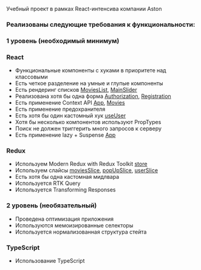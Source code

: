 Учебный проект в рамках React-интенсива компании Aston

### Реализованы следующие требования к функциональности:

### 1 уровень (необходимый минимум)

### React

- Функциональные компоненты с хуками в приоритете над классовыми
- Есть четкое разделение на умные и глупые компоненты
- Есть рендеринг списков [MoviesList](./src/components/Movies/MoviesList/MoviesList.tsx), [MainSlider](./src/components/Main/MainSlider/MainSlider.tsx)
- Реализована хотя бы одна форма [Authorization](./src/components/Authorization/Authorization.tsx), [Registration](./src/components/Registration/Registration.tsx)
- Есть применение Context API [App](./src/App.tsx), [Movies](./src/components/Movies/Movies.tsx)
- Есть применение предохранителя []()
- Есть хотя бы один кастомный хук [useUser](./src/hooks/useUser.tsx)
- Хотя бы несколько компонентов используют PropTypes []()
- Поиск не должен триггерить много запросов к серверу
- Есть применение lazy + Suspense [App](./src/App.tsx)

### Redux

- Используем Modern Redux with Redux Toolkit [store](./src/store/store.tsx)
- Используем слайсы [moviesSlice](./src/store/moviesSlice.tsx), [popUpSlice](./src/store/popUpSlice.tsx), [userSlice](./src/store/userSlice.tsx)
- Есть хотя бы одна кастомная мидлвара []()
- Используется RTK Query []()
- Используется Transforming Responses []()

### 2 уровень (необязательный)

- Проведена оптимизация приложения
- Используются мемоизированные селекторы
- Используется нормализованная структура стейта

### TypeScript

- Использование TypeScript
